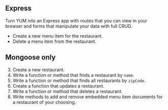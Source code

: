 ## Express

Turn YUM into an Express app with routes that you can view in your browser and forms that manipulate your data with full CRUD.

  - Create a new menu item for the restaurant.
  - Delete a menu item from the restaurant.

## Mongoose only

  3. Create a new restaurant.
  4. Write a function or method that finds a restaurant by `name`.
  5. Write a function or method that finds all restaurants by `zipCode`.
  6. Create a function that updates a restaurant.
  7. Write a function or method that deletes a restaurant.
  8. Write methods to add and remove embedded menu item documents for a restaurant of your choosing.
